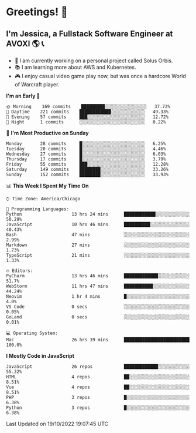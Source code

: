 # Greetings! 🧠

## I'm Jessica, a Fullstack Software Engineer at AVOXI 🌎 📞

- 🌟 I am currently working on a personal project called Solus Orbis.
- 📚 I am learning more about AWS and Kubernetes.
- 🎮 I enjoy casual video game play now, but was once a hardcore World of Warcraft player.

<!--START_SECTION:waka-->
**I'm an Early 🐤** 

```text
🌞 Morning    169 commits    █████████░░░░░░░░░░░░░░░░   37.72% 
🌆 Daytime    221 commits    ████████████░░░░░░░░░░░░░   49.33% 
🌃 Evening    57 commits     ███░░░░░░░░░░░░░░░░░░░░░░   12.72% 
🌙 Night      1 commits      ░░░░░░░░░░░░░░░░░░░░░░░░░   0.22%

```
📅 **I'm Most Productive on Sunday** 

```text
Monday       28 commits     █░░░░░░░░░░░░░░░░░░░░░░░░   6.25% 
Tuesday      20 commits     █░░░░░░░░░░░░░░░░░░░░░░░░   4.46% 
Wednesday    27 commits     █░░░░░░░░░░░░░░░░░░░░░░░░   6.03% 
Thursday     17 commits     █░░░░░░░░░░░░░░░░░░░░░░░░   3.79% 
Friday       55 commits     ███░░░░░░░░░░░░░░░░░░░░░░   12.28% 
Saturday     149 commits    ████████░░░░░░░░░░░░░░░░░   33.26% 
Sunday       152 commits    ████████░░░░░░░░░░░░░░░░░   33.93%

```


📊 **This Week I Spent My Time On** 

```text
⌚︎ Time Zone: America/Chicago

💬 Programming Languages: 
Python                   13 hrs 24 mins      ████████████░░░░░░░░░░░░░   50.29% 
JavaScript               10 hrs 46 mins      ██████████░░░░░░░░░░░░░░░   40.43% 
Bash                     47 mins             ░░░░░░░░░░░░░░░░░░░░░░░░░   2.99% 
Markdown                 27 mins             ░░░░░░░░░░░░░░░░░░░░░░░░░   1.73% 
TypeScript               21 mins             ░░░░░░░░░░░░░░░░░░░░░░░░░   1.33%

🔥 Editors: 
PyCharm                  13 hrs 46 mins      █████████████░░░░░░░░░░░░   51.7% 
WebStorm                 11 hrs 47 mins      ███████████░░░░░░░░░░░░░░   44.24% 
Neovim                   1 hr 4 mins         █░░░░░░░░░░░░░░░░░░░░░░░░   4.0% 
VS Code                  0 secs              ░░░░░░░░░░░░░░░░░░░░░░░░░   0.05% 
GoLand                   0 secs              ░░░░░░░░░░░░░░░░░░░░░░░░░   0.01%

💻 Operating System: 
Mac                      26 hrs 39 mins      █████████████████████████   100.0%

```

**I Mostly Code in JavaScript** 

```text
JavaScript               26 repos            █████████████░░░░░░░░░░░░   55.32% 
HTML                     4 repos             ██░░░░░░░░░░░░░░░░░░░░░░░   8.51% 
Vue                      4 repos             ██░░░░░░░░░░░░░░░░░░░░░░░   8.51% 
PHP                      3 repos             █░░░░░░░░░░░░░░░░░░░░░░░░   6.38% 
Python                   3 repos             █░░░░░░░░░░░░░░░░░░░░░░░░   6.38%

```



 Last Updated on 19/10/2022 19:07:45 UTC
<!--END_SECTION:waka-->

<!--
**jessikuh/jessikuh** is a ✨ _special_ ✨ repository because its `README.md` (this file) appears on your GitHub profile.

Here are some ideas to get you started:

- 🔭 I’m currently working on ...
- 🌱 I’m currently learning ...
- 👯 I’m looking to collaborate on ...
- 🤔 I’m looking for help with ...
- 💬 Ask me about ...
- 📫 How to reach me: ...
- 😄 Pronouns: ...
- ⚡ Fun fact: ...
-->
